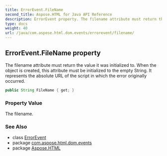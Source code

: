 ```yaml
---
title: ErrorEvent.FileName
second_title: Aspose.HTML for Java API Reference
description: ErrorEvent property. The filename attribute must return the value it was initialized to. When the object is created this attribute must be initialized to the empty String. It represents the absolute URL of the script in which the error originally occurred
type: docs
weight: 40
url: /java/com.aspose.html.dom.events/errorevent/filename/
---
```

## ErrorEvent.FileName property

The filename attribute must return the value it was initialized to. When the object is created, this attribute must be initialized to the empty String. It represents the absolute URL of the script in which the error originally occurred.

```java
public String FileName { get; }
```

### Property Value

The filename.

### See Also

* class [ErrorEvent](../)
* package [com.aspose.html.dom.events](../../../com.aspose.html.dom.events/)
* package [Aspose.HTML](../../../)
